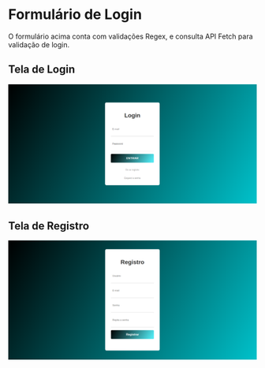 # Formulário de Login

O formulário acima conta com validações Regex, e consulta API Fetch para validação de login. 


## Tela de Login
![login.jpg](img/login.png)

## Tela de Registro
![registro.jpg](img/registro.png)
